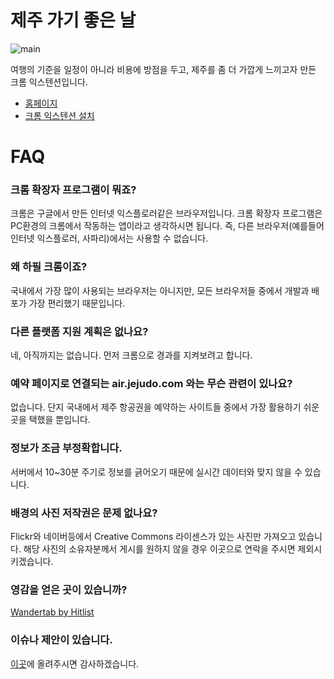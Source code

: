 # 제주 가기 좋은 날

![main](http://mrz1277.github.io/jeju-chrome/static/images/main.png)

여행의 기준을 일정이 아니라 비용에 방점을 두고, 제주를 좀 더 가깝게 느끼고자 만든 크롬 익스텐션입니다.

* [홈페이지](http://mrz1277.github.io/jeju-chrome)
* [크롬 익스텐션 설치](https://chrome.google.com/webstore/detail/mgmbbcnndjmdadmamjjglehplfncnlmp)

# FAQ

### 크롬 확장자 프로그램이 뭐죠?

크롬은 구글에서 만든 인터넷 익스플로러같은 브라우저입니다.
크롬 확장자 프로그램은 PC환경의 크롬에서 작동하는 앱이라고 생각하시면 됩니다.
즉, 다른 브라우저(예를들어 인터넷 익스플로러, 사파리)에서는 사용할 수 없습니다.

### 왜 하필 크롬이죠?

국내에서 가장 많이 사용되는 브라우저는 아니지만, 모든 브라우저들 중에서 개발과 배포가 가장 편리했기 때문입니다.

### 다른 플랫폼 지원 계획은 없나요?

네, 아직까지는 없습니다. 먼저 크롬으로 경과를 지켜보려고 합니다.

### 예약 페이지로 연결되는 air.jejudo.com 와는 무슨 관련이 있나요?

없습니다. 단지 국내에서 제주 항공권을 예약하는 사이트들 중에서 가장 활용하기 쉬운 곳을 택했을 뿐입니다.

### 정보가 조금 부정확합니다.

서버에서 10~30분 주기로 정보를 긁어오기 때문에 실시간 데이터와 맞지 않을 수 있습니다.

### 배경의 사진 저작권은 문제 없나요?

Flickr와 네이버등에서 Creative Commons 라이센스가 있는 사진만 가져오고 있습니다. 해당 사진의 소유자분께서 게시를 원하지 않을 경우 이곳으로 연락을 주시면 제외시키겠습니다.

### 영감을 얻은 곳이 있습니까?

[Wandertab by Hitlist](http://www.hitlistapp.com/wandertab/)

### 이슈나 제안이 있습니다.

[이곳](https://github.com/mrz1277/jeju-chrome/issues)에 올려주시면 감사하겠습니다.
